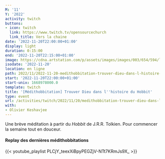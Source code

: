 ```yaml
---
M: '11'
Y: '2022'
activity: twitch
buttons:
- icon: twitch
  link: https://www.twitch.tv/opensourcechurch
  link_title: Vers la chaine
date: '2022-11-20T22:00:00+01:00'
display: light
duration: 0:15:00
end: '2022-11-20T22:15:00+01:00'
image: https://cdna.artstation.com/p/assets/images/images/003/654/594/large/sam-robberechts-finalrender1.jpg
isodate: '2022-11-20'
location: en ligne
path: 2022/11/2022-11-20-medithobbitation-trouver-dieu-dans-l-histoire-du-hobbit.md
start: '2022-11-20T22:00:00+01:00'
start-unix: 1668978000.0
template: twitch
title: '[Médithobbitation] Trouver Dieu dans l''histoire du Hobbit'
type: event
url: /activities/twitch/2022/11/20/medithobbitation-trouver-dieu-dans-l-histoire-du-hobbit
with:
- Olivier Keshavjee
---
```

Une brève méditation à partir du *Hobbit* de J.R.R. Tolkien. Pour commencer la semaine tout en douceur.



#### Replay des dernières médithobbitations

{{< youtube_playlist PLCjY_teexXiBpyPEGZjV-NTt7KRmJs9X_ >}}